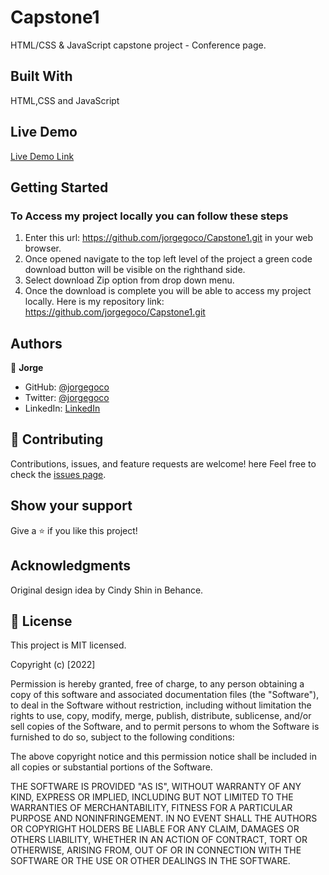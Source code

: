 # Capstone1

HTML/CSS & JavaScript capstone project - Conference page.

## Built With

HTML,CSS and JavaScript

## Live Demo 

[Live Demo Link](https://jorgegoco.github.io/Capstone1/)

## Getting Started

### To Access my project locally you can follow these steps

1. Enter this url:  https://github.com/jorgegoco/Capstone1.git in your web browser.
2. Once opened navigate to the top left level of the project a green code download button will be visible on the righthand side.
3. Select download Zip option from drop down menu.
4. Once the download is complete you will be able to access my project locally.
Here is my repository link:  https://github.com/jorgegoco/Capstone1.git

## Authors

👤 **Jorge**

- GitHub: [@jorgegoco](https://github.com/jorgegoco)
- Twitter: [@jorgegoco](https://twitter.com/JorgeGo78017548)
- LinkedIn: [LinkedIn](https://linkedin.com/in/jorge-gonzález-b1a50714b)


## 🤝 Contributing

Contributions, issues, and feature requests are welcome!
here
Feel free to check the [issues page](../../issues/).

## Show your support

Give a ⭐️ if you like this project!

## Acknowledgments
   Original design idea by Cindy Shin in Behance.
## 📝 License
This project is MIT licensed.

Copyright (c) [2022] 

Permission is hereby granted, free of charge, to any person obtaining a copy
of this software and associated documentation files (the "Software"), to deal
in the Software without restriction, including without limitation the rights
to use, copy, modify, merge, publish, distribute, sublicense, and/or sell
copies of the Software, and to permit persons to whom the Software is
furnished to do so, subject to the following conditions:

The above copyright notice and this permission notice shall be included in all
copies or substantial portions of the Software.

THE SOFTWARE IS PROVIDED "AS IS", WITHOUT WARRANTY OF ANY KIND, EXPRESS OR
IMPLIED, INCLUDING BUT NOT LIMITED TO THE WARRANTIES OF MERCHANTABILITY,
FITNESS FOR A PARTICULAR PURPOSE AND NONINFRINGEMENT. IN NO EVENT SHALL THE
AUTHORS OR COPYRIGHT HOLDERS BE LIABLE FOR ANY CLAIM, DAMAGES OR OTHERS
LIABILITY, WHETHER IN AN ACTION OF CONTRACT, TORT OR OTHERWISE, ARISING FROM,
OUT OF OR IN CONNECTION WITH THE SOFTWARE OR THE USE OR OTHER DEALINGS IN THE
SOFTWARE. 
